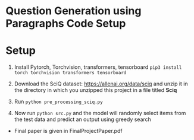 # Question Generation using Paragraphs Code Setup
<h1>Setup</h1>

1) Install Pytorch, Torchvision, transformers, tensorboard
`pip3 install torch torchvision transformers tensorboard`

2) Download the SciQ dataset: https://allenai.org/data/sciq and unzip it in the directory in which you unzipped
this project in a file titled **Sciq**

3) Run `python pre_processing_sciq.py`

4) Now run `python src.py` and the model will randomly select items from the test data and predict an output using greedy search  

* Final paper is given in FinalProjectPaper.pdf
